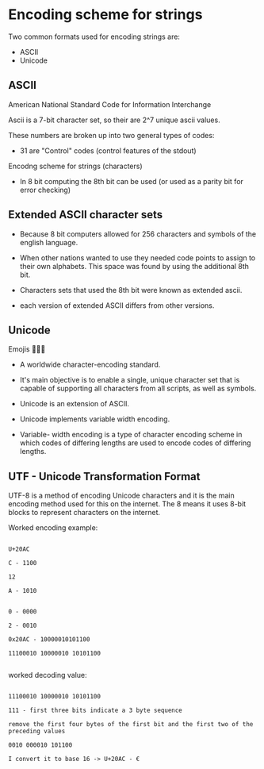 # Encoding scheme for strings

Two common formats used for encoding strings are:
 * ASCII
 * Unicode


## ASCII
American National Standard Code for Information Interchange

Ascii is a 7-bit character set, so their are 2^7 unique ascii values.

These numbers are broken up into two general types of codes:
 * 31 are "Control" codes (control features of the stdout)

Encodng scheme for strings (characters)

* In 8 bit computing the 8th bit can be used (or used as a parity bit for error checking)


## Extended ASCII character sets

* Because 8 bit computers allowed for 256 characters and symbols of the english language.

* When other nations wanted to use they needed code points to assign to their own alphabets. This space was found by using the additional 8th bit.

* Characters sets that used the 8th bit were known as extended ascii.

* each version of extended ASCII differs from other versions.



## Unicode
Emojis 🚀🚀🚀

 * A worldwide character-encoding standard.

 * It's main objective is to enable a single, unique character set that is capable of supporting all characters from all scripts, as well as symbols.

 * Unicode is an extension of ASCII.

 * Unicode implements variable width encoding.

 * Variable- width encoding is a type of character encoding scheme in which codes of differing lengths are used to encode codes of differing lengths.


## UTF - Unicode Transformation Format

UTF-8 is a method of encoding Unicode characters and it is the main encoding method used for this on the internet. The 8 means it uses 8-bit blocks to represent characters on the internet.

Worked encoding example:
```

U+20AC

C - 1100

12

A - 1010


0 - 0000

2 - 0010

0x20AC - 10000010101100

11100010 10000010 10101100


```

worked decoding value:


```

11100010 10000010 10101100

111 - first three bits indicate a 3 byte sequence

remove the first four bytes of the first bit and the first two of the preceding values

0010 000010 101100

I convert it to base 16 -> U+20AC - €

```








